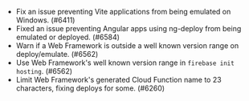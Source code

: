 - Fix an issue preventing Vite applications from being emulated on Windows. (#6411)
- Fixed an issue preventing Angular apps using ng-deploy from being emulated or deployed. (#6584)
- Warn if a Web Framework is outside a well known version range on deploy/emulate. (#6562)
- Use Web Framework's well known version range in `firebase init hosting`. (#6562)
- Limit Web Framework's generated Cloud Function name to 23 characters, fixing deploys for some. (#6260)
